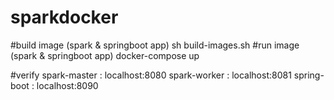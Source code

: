 # sparkdocker

#build image (spark & springboot app)
sh build-images.sh
#run image (spark & springboot app)
docker-compose up

#verify
spark-master : localhost:8080
spark-worker : localhost:8081
spring-boot : localhost:8090
